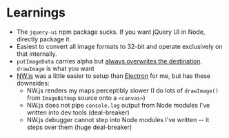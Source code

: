 # Learnings

- The `jquery-ui` npm package sucks. If you want jQuery UI in Node, directly package it.
- Easiest to convert all image formats to 32-bit and operate exclusively on that internally.
- `putImageData` carries alpha but [always overwrites the destination](http://weblogs.asp.net/bleroy/drawing-transparent-glyphs-on-the-html-canvas). `drawImage` is what you want
- [NW.js](http://nwjs.io/) was a little easier to setup than [Electron](http://electron.atom.io/) for me, but has these downsides:
  - NW.js renders my maps perceptibly slower (I do lots of `drawImage()` from `ImageBitmap` source onto a `<canvas>`)
  - NW.js does not pipe `console.log` output from Node modules I've written into dev tools (deal-breaker)
  - NW.js debugger cannot step into Node modules I've written -- it steps over them (huge deal-breaker)
